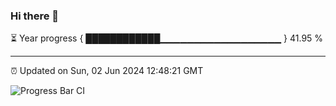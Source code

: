 ### Hi there 👋

⏳ Year progress { ████████████▁▁▁▁▁▁▁▁▁▁▁▁▁▁▁▁▁▁ } 41.95 %

---

⏰ Updated on Sun, 02 Jun 2024 12:48:21 GMT

![Progress Bar CI](https://github.com/IshwaranRudhara/GIT-ACTION/workflows/Progress%20Bar%20CI/badge.svg)
